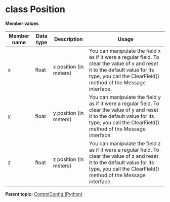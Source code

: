 # class Position

 **Member values** 

|Member name|Data type|Description|Usage|
|-----------|---------|-----------|-----|
|x|float|x position \(in meters\)|You can manipulate the field x as if it were a regular field. To clear the value of x and reset it to the default value for its type, you call the ClearField\(\) method of the Message interface.|
|y|float|y position \(in meters\)|You can manipulate the field y as if it were a regular field. To clear the value of y and reset it to the default value for its type, you call the ClearField\(\) method of the Message interface.|
|z|float|z position \(in meters\)|You can manipulate the field z as if it were a regular field. To clear the value of z and reset it to the default value for its type, you call the ClearField\(\) method of the Message interface.|

**Parent topic:** [ControlConfig \(Python\)](../../summary_pages/ControlConfig.md)

